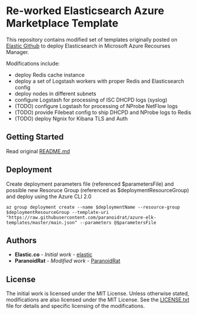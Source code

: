 # Re-worked Elasticsearch Azure Marketplace Template

This repository contains modified set of templates originally posted on 
[Elastic Github](https://github.com/elastic/azure-marketplace) to deploy 
Elasticsearch in Microsoft Azure Recourses Manager.

Modifications include:
* deploy Redis cache instance
* deploy a set of Logstash workers with proper Redis and Elasticsearch config
* deploy nodes in different subnets
* configure Logstash for processing of ISC DHCPD logs (syslog)
* (TODO) configure Logstash for processing of NProbe NetFlow logs 
* (TODO) provide Filebeat config to ship DHCPD and NProbe logs to Redis
* (TODO) deploy Ngnix for Kibana TLS and Auth


## Getting Started

Read original [README.md](https://github.com/elastic/azure-marketplace/blob/master/README.md)

## Deployment

Create deployment parameters file (referenced $parametersFile) and possible new Resoruce Group 
(referenced as $deploymentResourceGroup) and deploy using the Azure CLI 2.0
```
az group deployment create --name $deploymentName --resource-group $deploymentResourceGroup --template-uri "https://raw.githubusercontent.com/paranoidrat/azure-elk-templates/master/main.json" --parameters @$parametersFile
```

## Authors

* **Elastic.co** - *Initial work* - [elastic](https://github.com/elastic/azure-marketplace)
* **ParanoidRat** - *Modified work* - [ParanoidRat](https://github.com/ParanoidRat/azure-elk-templates)

## License

The initial work is licensed under the MIT License. Unless otherwise stated, modifications are 
also licensed under the MIT License. See the [LICENSE.txt](LICENSE.txt) file for details and
specific licensing of the modifications.


